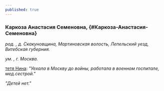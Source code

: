 ```yaml
---
published: true
---
```


### Каркоза Анастасия Семеновна,  {#Каркоза-Анастасия-Семеновна}

_род. , д. Скакуновщина, Мартиновская волость, Лепельский уезд, Витебская губерния._

_ум. , г. Москва._

<a class="continue-reading" href="#Шаппо-Нина-Николаевна">тетя Нина</a>:
<i>
"Уехала в Москву до войны, работала в военном госпитале, мед.сестрой."

"Детей нет." 
</i>     
        
